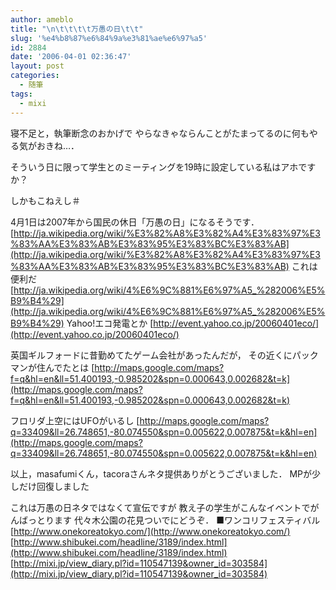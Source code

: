 ```yaml
---
author: ameblo
title: "\n\t\t\t\t万愚の日\t\t"
slug: '%e4%b8%87%e6%84%9a%e3%81%ae%e6%97%a5'
id: 2884
date: '2006-04-01 02:36:47'
layout: post
categories:
  - 随筆
tags:
  - mixi
---
```


寝不足と，執筆断念のおかげで やらなきゃならんことがたまってるのに何もやる気がおきね…．

そういう日に限って学生とのミーティングを19時に設定している私はアホですか？

しかもこねえし＃

4月1日は2007年から国民の休日「万愚の日」になるそうです． [http://ja.wikipedia.org/wiki/%E3%82%A8%E3%82%A4%E3%83%97%E3%83%AA%E3%83%AB%E3%83%95%E3%83%BC%E3%83%AB](http://ja.wikipedia.org/wiki/%E3%82%A8%E3%82%A4%E3%83%97%E3%83%AA%E3%83%AB%E3%83%95%E3%83%BC%E3%83%AB) これは便利だ [http://ja.wikipedia.org/wiki/4%E6%9C%881%E6%97%A5_%282006%E5%B9%B4%29](http://ja.wikipedia.org/wiki/4%E6%9C%881%E6%97%A5_%282006%E5%B9%B4%29) Yahoo!エコ発電とか [http://event.yahoo.co.jp/20060401eco/](http://event.yahoo.co.jp/20060401eco/)

英国ギルフォードに昔勤めてたゲーム会社があったんだが， その近くにパックマンが住んでたとは [http://maps.google.com/maps?f=q&hl=en&ll=51.400193,-0.985202&spn=0.000643,0.002682&t=k](http://maps.google.com/maps?f=q&hl=en&ll=51.400193,-0.985202&spn=0.000643,0.002682&t=k)

フロリダ上空にはUFOがいるし [http://maps.google.com/maps?q=33409&ll=26.748651,-80.074550&spn=0.005622,0.007875&t=k&hl=en](http://maps.google.com/maps?q=33409&ll=26.748651,-80.074550&spn=0.005622,0.007875&t=k&hl=en)

以上，masafumiくん，tacoraさんネタ提供ありがとうございました． MPが少しだけ回復しました

これは万愚の日ネタではなくて宣伝ですが 教え子の学生がこんなイベントでがんばっとります 代々木公園の花見ついでにどうぞ． ■ワンコリフェスティバル [http://www.onekoreatokyo.com/](http://www.onekoreatokyo.com/) [http://www.shibukei.com/headline/3189/index.html](http://www.shibukei.com/headline/3189/index.html) [http://mixi.jp/view_diary.pl?id=110547139&owner_id=303584](http://mixi.jp/view_diary.pl?id=110547139&owner_id=303584)